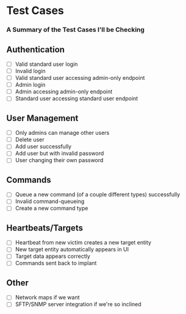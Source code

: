 # Test Cases #

### A Summary of the Test Cases I'll be Checking ###

## Authentication ##

 - [ ] Valid standard user login
 - [ ] Invalid login
 - [ ] Valid standard user accessing admin-only endpoint
 - [ ] Admin login
 - [ ] Admin accessing admin-only endpoint
 - [ ] Standard user accessing standard user endpoint

## User Management ##

 - [ ] Only admins can manage other users
 - [ ] Delete user
 - [ ] Add user successfully
 - [ ] Add user but with invalid password 
 - [ ] User changing their own password

## Commands ##

 - [ ] Queue a new command (of a couple different types) successfully
 - [ ] Invalid command-queueing
 - [ ] Create a new command type

## Heartbeats/Targets ##

 - [ ] Heartbeat from new victim creates a new target entity
 - [ ] New target entity automatically appears in UI
 - [ ] Target data appears correctly
 - [ ] Commands sent back to implant

## Other ##

 - [ ] Network maps if we want
 - [ ] SFTP/SNMP server integration if we're so inclined